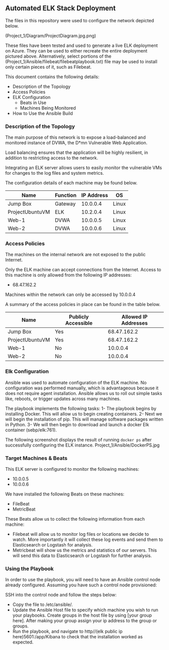 ## Automated ELK Stack Deployment

The files in this repository were used to configure the network depicted below.

(Project_1/Diagram/ProjectDiagram.jpg.png)

These files have been tested and used to generate a live ELK deployment on Azure. They can be used to either recreate the entire deployment pictured above. Alternatively, select portions of the (Project_1/Ansible/filebeat/filebeatplaybook.txt) file may be used to install only certain pieces of it, such as Filebeat.

This document contains the following details:
- Description of the Topology
- Access Policies
- ELK Configuration
  - Beats in Use
  - Machines Being Monitored
- How to Use the Ansible Build


### Description of the Topology

The main purpose of this network is to expose a load-balanced and monitored instance of DVWA, the D*mn Vulnerable Web Application.

Load balancing ensures that the application will be highly resilient, in addition to restricting access to the network.

Integrating an ELK server allows users to easily monitor the vulnerable VMs for changes to the log files and system metrics.

The configuration details of each machine may be found below.

| Name            | Function | IP Address | OS    |
|-----------------|----------|------------|-------|
| Jump Box        | Gateway  | 10.0.0.4   | Linux |
| ProjectUbuntuVM | ELK      | 10.2.0.4   | Linux |
| Web-1           | DVWA     | 10.0.0.5   | Linux |
| Web-2           | DVWA     | 10.0.0.6   | Linux |

### Access Policies

The machines on the internal network are not exposed to the public Internet. 

Only the ELK machine can accept connections from the Internet. Access to this machine is only allowed from the following IP addresses:
- 68.47.162.2

Machines within the network can only be accessed by 10.0.0.4

A summary of the access policies in place can be found in the table below.

| Name            | Publicly Accessible | Allowed IP Addresses |
|-----------------|---------------------|----------------------|
| Jump Box        | Yes                 | 68.47.162.2          |
| ProjectUbuntuVM | Yes                 | 68.47.162.2          |
| Web-1           | No                  | 10.0.0.4             |
| Web-2           | No                  | 10.0.0.4             |

### Elk Configuration

Ansible was used to automate configuration of the ELK machine. No configuration was performed manually, which is advantageous because it does not require agent installation. Ansible allows us to roll out simple tasks like, reboots, or trigger updates across many machines.

The playbook implements the following tasks:
1- The playbook begins by installing Docker. This will allow us to begin creating containers.
2- Next we will begin the installation of pip. This will manage software packages written in Python.
3- We will then begin to download and launch a docker Elk container (sebp/elk:761).

The following screenshot displays the result of running `docker ps` after successfully configuring the ELK instance.
Project_1/Ansible/DockerPS.jpg

### Target Machines & Beats
This ELK server is configured to monitor the following machines:
- 10.0.0.5
- 10.0.0.6

We have installed the following Beats on these machines:
- FileBeat
- MetricBeat

These Beats allow us to collect the following information from each machine:
- Filebeat will allow us to monitor log files or locations we decide to watch. More importantly it will collect these log events and send them to Elasticsearch or Logstash for analysis.
- Metricbeat will show us the metrics and statistics of our servers. This will send this data to Elasticsearch or Logstash for further analysis. 

### Using the Playbook
In order to use the playbook, you will need to have an Ansible control node already configured. Assuming you have such a control node provisioned: 

SSH into the control node and follow the steps below:
- Copy the  file to /etc/ansible/.
- Update the Ansible Host file to specify which machine you wish to run your playbooks. Create groups in the host file by using [your group here]. After making your group assign your ip address to the group or groups. 
- Run the playbook, and navigate to http//(elk public ip here)5601:/app/Kibana to check that the installation worked as expected.
